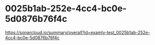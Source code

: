 # 0025b1ab-252e-4cc4-bc0e-5d0876b76f4c
https://sonarcloud.io/summary/overall?id=examly-test_0025b1ab-252e-4cc4-bc0e-5d0876b76f4c
